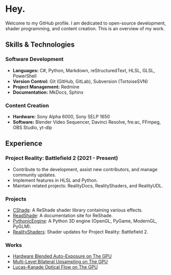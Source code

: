 
# Hey.

Welcome to my GitHub profile. I am dedicated to open-source development, shader programming, and content creation. This is an overview of my work.

## Skills & Technologies

### Software Development

- **Languages:** C#, Python, Markdown, reStructuredText, HLSL, GLSL, PowerShell
- **Version Control:** Git (GitHub, GitLab), Subversion (TortoiseSVN)
- **Project Management:** Redmine
- **Documentation:** MkDocs, Sphinx

### Content Creation

- **Hardware:** Sony Alpha 6000, Sony SELP 1650
- **Software:** Blender Video Sequencer, Davinci Resolve, fre:ac, FFmpeg, OBS Studio, yt-dlp

## Experience

### Project Reality: Battlefield 2 (2021 - Present)

- Contribute to the development, assist new contributors, and manage community updates.
- Implement features in HLSL and Python.
- Maintain related projects: RealityDocs, RealityShaders, and RealityUDL.

### Projects

- [CShade](https://github.com/papadanku/CShade): A ReShade shader library containing various effects.
- [ReadShade](https://github.com/ReadShade/ReadShade): A documentation site for ReShade.
- [PythonicEngine](https://github.com/papadanku/PythonicEngine): A Python 3D engine (OpenGL, PyGame, ModernGL, PyGLM).
- [RealityShaders](https://github.com/realitymod/RealityShaders): Shader updates for Project Reality: Battlefield 2.

### Works

- [Hardware Blended Auto-Exposure on The GPU](https://papadanku.github.io/source/blog/gpu/autoexposure.html)
- [Multi-Level Bilateral Upsampling on The GPU](https://papadanku.github.io/source/blog/gpu/bilateral.html)
- [Lucas-Kanade Optical Flow on The GPU](https://papadanku.github.io/source/blog/gpu/opticalflow.html)

